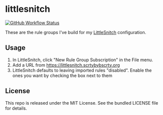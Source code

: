 littlesnitch
===========

[![GitHub Workflow Status](https://img.shields.io/github/actions/workflow/status/akerl/littlesnitch/build.yml?branch=main)](https://github.com/akerl/littlesnitch/actions)

These are the rule groups I've build for my [LittleSnitch](https://www.obdev.at/products/littlesnitch/index.html) configuration.

## Usage

1. In LittleSnitch, click "New Rule Group Subscription" in the File menu.
2. Add a URL from https://littlesnitch.scrtybybscrty.org
3. LittleSnitch defaults to leaving imported rules "disabled". Enable the ones you want by checking the box next to them

## License

This repo is released under the MIT License. See the bundled LICENSE file for details.

